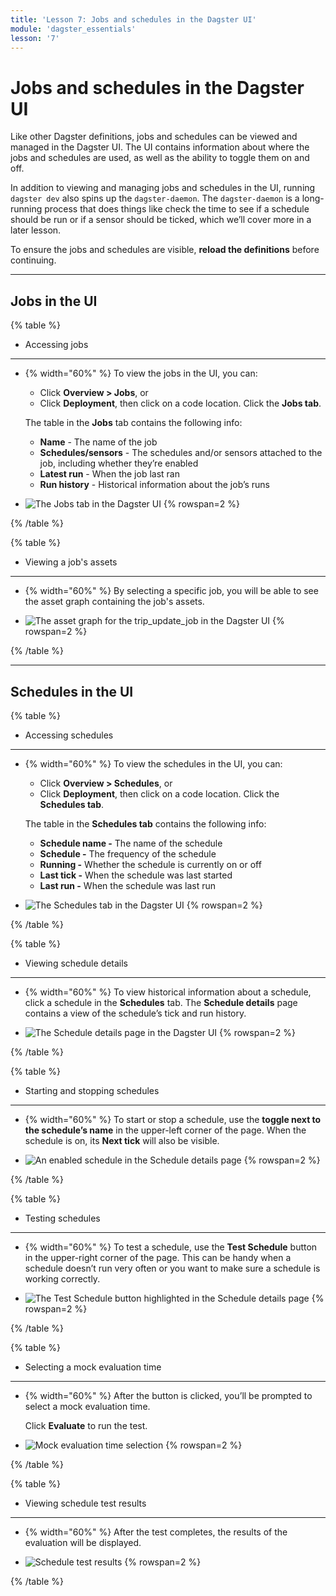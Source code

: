 ```yaml
---
title: 'Lesson 7: Jobs and schedules in the Dagster UI'
module: 'dagster_essentials'
lesson: '7'
---
```


# Jobs and schedules in the Dagster UI

Like other Dagster definitions, jobs and schedules can be viewed and managed in the Dagster UI. The UI contains information about where the jobs and schedules are used, as well as the ability to toggle them on and off.

In addition to viewing and managing jobs and schedules in the UI, running `dagster dev` also spins up the `dagster-daemon`. The `dagster-daemon` is a long-running process that does things like check the time to see if a schedule should be run or if a sensor should be ticked, which we’ll cover more in a later lesson.

To ensure the jobs and schedules are visible, **reload the definitions** before continuing.

---

## Jobs in the UI

{% table %}

- Accessing jobs

---

- {% width="60%" %}
  To view the jobs in the UI, you can:

  - Click **Overview > Jobs**, or
  - Click **Deployment**, then click on a code location. Click the **Jobs tab**.

  The table in the **Jobs** tab contains the following info:

  - **Name** - The name of the job
  - **Schedules/sensors** - The schedules and/or sensors attached to the job, including whether they’re enabled
  - **Latest run** - When the job last ran
  - **Run history** - Historical information about the job’s runs

- ![The Jobs tab in the Dagster UI](/images/dagster-essentials/lesson-7/ui-jobs-tab.png) {% rowspan=2 %}

{% /table %}

{% table %}

- Viewing a job's assets

---

- {% width="60%" %}
  By selecting a specific job, you will be able to see the asset graph containing the job's assets.

- ![The asset graph for the trip_update_job in the Dagster UI](/images/dagster-essentials/lesson-7/ui-trip-update-job-asset-graph.png) {% rowspan=2 %}

{% /table %}

---

## Schedules in the UI

{% table %}

- Accessing schedules

---

- {% width="60%" %}
  To view the schedules in the UI, you can:

  - Click **Overview > Schedules**, or
  - Click **Deployment**, then click on a code location. Click the **Schedules tab**.

  The table in the **Schedules tab** contains the following info:

  - **Schedule name -** The name of the schedule
  - **Schedule -** The frequency of the schedule
  - **Running -** Whether the schedule is currently on or off
  - **Last tick -** When the schedule was last started
  - **Last run -** When the schedule was last run

- ![The Schedules tab in the Dagster UI](/images/dagster-essentials/lesson-7/ui-schedules-tab.png) {% rowspan=2 %}

{% /table %}

{% table %}

- Viewing schedule details

---

- {% width="60%" %}
  To view historical information about a schedule, click a schedule in the **Schedules** tab. The **Schedule details** page contains a view of the schedule’s tick and run history.

- ![The Schedule details page in the Dagster UI](/images/dagster-essentials/lesson-7/ui-schedule-details.png) {% rowspan=2 %}

{% /table %}

{% table %}

- Starting and stopping schedules

---

- {% width="60%" %}
  To start or stop a schedule, use the **toggle next to the schedule’s name** in the upper-left corner of the page. When the schedule is on, its **Next tick** will also be visible.

- ![An enabled schedule in the Schedule details page](/images/dagster-essentials/lesson-7/ui-enabled-schedule.png) {% rowspan=2 %}

{% /table %}

{% table %}

- Testing schedules

---

- {% width="60%" %}
  To test a schedule, use the **Test Schedule** button in the upper-right corner of the page. This can be handy when a schedule doesn’t run very often or you want to make sure a schedule is working correctly.

- ![The Test Schedule button highlighted in the Schedule details page](/images/dagster-essentials/lesson-7/ui-test-schedule.png) {% rowspan=2 %}

{% /table %}

{% table %}

- Selecting a mock evaluation time

---

- {% width="60%" %}
  After the button is clicked, you’ll be prompted to select a mock evaluation time.

  Click **Evaluate** to run the test.

- ![Mock evaluation time selection](/images/dagster-essentials/lesson-7/ui-mock-evaluation-time.png) {% rowspan=2 %}

{% /table %}

{% table %}

- Viewing schedule test results

---

- {% width="60%" %}
  After the test completes, the results of the evaluation will be displayed.

- ![Schedule test results](/images/dagster-essentials/lesson-7/ui-schedule-test-results.png) {% rowspan=2 %}

{% /table %}
